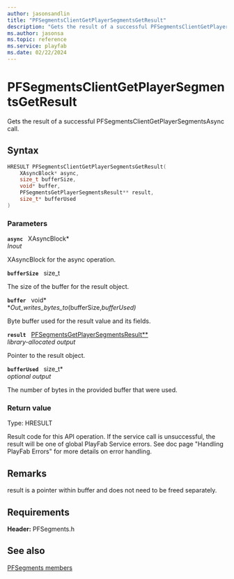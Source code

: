 ```yaml
---
author: jasonsandlin
title: "PFSegmentsClientGetPlayerSegmentsGetResult"
description: "Gets the result of a successful PFSegmentsClientGetPlayerSegmentsAsync call."
ms.author: jasonsa
ms.topic: reference
ms.service: playfab
ms.date: 02/22/2024
---
```


# PFSegmentsClientGetPlayerSegmentsGetResult  

Gets the result of a successful PFSegmentsClientGetPlayerSegmentsAsync call.  

## Syntax  
  
```cpp
HRESULT PFSegmentsClientGetPlayerSegmentsGetResult(  
    XAsyncBlock* async,  
    size_t bufferSize,  
    void* buffer,  
    PFSegmentsGetPlayerSegmentsResult** result,  
    size_t* bufferUsed  
)  
```  
  
### Parameters  
  
**`async`** &nbsp; XAsyncBlock*  
*_Inout_*  
  
XAsyncBlock for the async operation.  
  
**`bufferSize`** &nbsp; size_t  
  
The size of the buffer for the result object.  
  
**`buffer`** &nbsp; void*  
*_Out_writes_bytes_to_(bufferSize,*bufferUsed)*  
  
Byte buffer used for the result value and its fields.  
  
**`result`** &nbsp; [PFSegmentsGetPlayerSegmentsResult**](../../pfsegmentstypes/structs/pfsegmentsgetplayersegmentsresult.md)  
*library-allocated output*  
  
Pointer to the result object.  
  
**`bufferUsed`** &nbsp; size_t*  
*optional output*  
  
The number of bytes in the provided buffer that were used.  
  
  
### Return value
Type: HRESULT
  
Result code for this API operation. If the service call is unsuccessful, the result will be one of global PlayFab Service errors. See doc page "Handling PlayFab Errors" for more details on error handling.
  
## Remarks  
  
result is a pointer within buffer and does not need to be freed separately.
  
## Requirements  
  
**Header:** PFSegments.h
  
## See also  
[PFSegments members](../pfsegments_members.md)  

  
  
